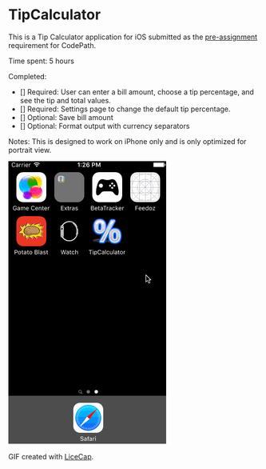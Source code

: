 # TipCalculator

This is a Tip Calculator application for iOS submitted as the [pre-assignment](https://gist.github.com/timothy1ee/7747214) requirement for CodePath.

Time spent: 5 hours

Completed:

* [] Required: User can enter a bill amount, choose a tip percentage, and see the tip and total values.
* [] Required: Settings page to change the default tip percentage.
* [] Optional: Save bill amount
* [] Optional: Format output with currency separators

Notes:
This is designed to work on iPhone only and is only optimized for portrait view.

![Video Walkthrough](tipcalculatordemo.gif)

GIF created with [LiceCap](http://www.cockos.com/licecap/).
